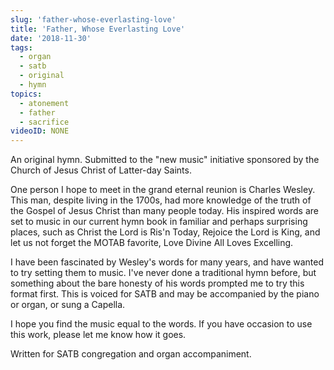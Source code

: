 ```yaml
---
slug: 'father-whose-everlasting-love'
title: 'Father, Whose Everlasting Love'
date: '2018-11-30'
tags:
  - organ
  - satb
  - original
  - hymn
topics:
  - atonement
  - father
  - sacrifice
videoID: NONE
---
```


An original hymn. Submitted to the "new music" initiative sponsored by the Church of Jesus Christ of Latter-day Saints.

One person I hope to meet in the grand eternal reunion is Charles Wesley.  This man, despite living in the 1700s, had more knowledge of the truth of the Gospel of Jesus Christ than many people today.  His inspired words are set to music in our current hymn book in familiar and perhaps surprising places, such as Christ the Lord is Ris'n Today, Rejoice the Lord is King, and let us not forget the MOTAB favorite, Love Divine All Loves Excelling.  

I have been fascinated by Wesley's words for many years, and have wanted to try setting them to music.  I've never done a traditional hymn before, but something about the bare honesty of his words prompted me to try this format first. This is voiced for SATB and may be accompanied by the piano or organ, or sung a Capella. 

I hope you find the music equal to the words.  If you have occasion to use this work, please let me know how it goes.

Written for SATB congregation and organ accompaniment.
